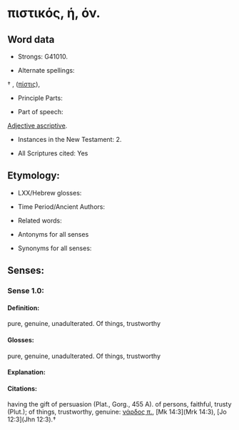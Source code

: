 # πιστικός, ή, όν.

<!-- Status: S2=NeedsReview -->
<!-- Lexica used for edits: BDAG, LN, FFM, A-S -->

## Word data

* Strongs: G41010.

* Alternate spellings:

† ,  ([πίστις]()),

* Principle Parts: 


* Part of speech: 

[Adjective ascriptive](http://ugg.readthedocs.io/en/latest/adjective_ascriptive.html).

* Instances in the New Testament: 2.

* All Scriptures cited: Yes

## Etymology: 


* LXX/Hebrew glosses: 


* Time Period/Ancient Authors: 


* Related words: 

* Antonyms for all senses

* Synonyms for all senses: 


## Senses: 


### Sense  1.0: 

#### Definition: 

pure, genuine, unadulterated.  Of things, trustworthy

#### Glosses: 

pure, genuine, unadulterated.  Of things, trustworthy

#### Explanation: 


#### Citations: 

having the gift of persuasion (Plat., Gorg., 455 A). of persons, faithful, trusty (Plut.); of things, trustworthy, genuine: [νάρδος π.](), [Mk 14:3](Mrk 14:3), [Jo 12:3](Jhn 12:3).†